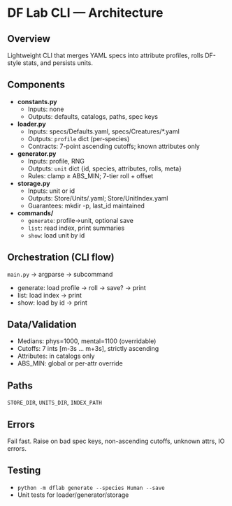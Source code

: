 # DF Lab CLI — Architecture

## Overview
Lightweight CLI that merges YAML specs into attribute profiles, rolls DF-style stats, and persists units.

## Components
- **constants.py**
  - Inputs: none
  - Outputs: defaults, catalogs, paths, spec keys
- **loader.py**
  - Inputs: specs/Defaults.yaml, specs/Creatures/*.yaml
  - Outputs: `profile` dict (per-species)
  - Contracts: 7-point ascending cutoffs; known attributes only
- **generator.py**
  - Inputs: profile, RNG
  - Outputs: `unit` dict {id, species, attributes, rolls, meta}
  - Rules: clamp ≥ ABS_MIN; 7-tier roll + offset
- **storage.py**
  - Inputs: unit or id
  - Outputs: Store/Units/<id>.yaml; Store/UnitIndex.yaml
  - Guarantees: mkdir -p, last_id maintained
- **commands/**
  - `generate`: profile→unit, optional save
  - `list`: read index, print summaries
  - `show`: load unit by id

## Orchestration (CLI flow)
`main.py` → argparse → subcommand
- generate: load profile → roll → save? → print
- list: load index → print
- show: load by id → print

## Data/Validation
- Medians: phys=1000, mental=1100 (overridable)
- Cutoffs: 7 ints [m-3s … m+3s], strictly ascending
- Attributes: in catalogs only
- ABS_MIN: global or per-attr override

## Paths
`STORE_DIR`, `UNITS_DIR`, `INDEX_PATH`

## Errors
Fail fast. Raise on bad spec keys, non-ascending cutoffs, unknown attrs, IO errors.

## Testing
- `python -m dflab generate --species Human --save`
- Unit tests for loader/generator/storage
